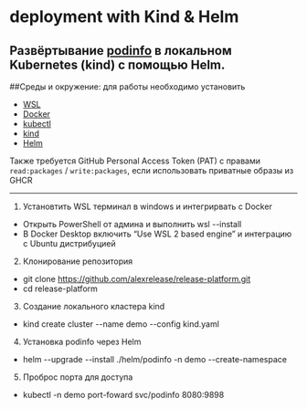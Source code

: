 # deployment with Kind & Helm
Развёртывание [podinfo](https://github.com/stefanprodan/podinfo) в локальном Kubernetes (kind) с помощью Helm.
--------------------------------------------------------------------------------------------------------------------


##Среды и окружение:
для работы необходимо установить 

- [WSL](https://learn.microsoft.com/en-us/windows/wsl/install?utm_source=chatgpt.com/)
- [Docker](https://docs.docker.com/get-docker/)
- [kubectl](https://kubernetes.io/docs/tasks/tools/) 
- [kind](https://kind.sigs.k8s.io/) 
- [Helm](https://helm.sh/docs/intro/install/) 


Также требуется GitHub Personal Access Token (PAT) с правами `read:packages` / `write:packages`, если использовать приватные образы из GHCR

--------------------------------------------------------------------------------------------------------------------
1. Установтить WSL терминал в windows и интегрирвать с Docker
-  Открыть PowerShell от админа и выполнить wsl --install
-  В Docker Desktop включить “Use WSL 2 based engine” и интеграцию с Ubuntu дистрибуцией

2.  Клонирование репозитория
- git clone https://github.com/alexrelease/release-platform.git
- cd release-platform

3. Создание локального кластера kind
- kind create cluster --name demo --config kind.yaml

4. Установка podinfo через Helm
- helm --upgrade --install ./helm/podinfo -n demo --create-namespace

5. Проброс порта для доступа
- kubectl -n demo port-foward svc/podinfo 8080:9898	
